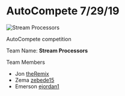 # AutoCompete 7/29/19

![Stream Processors](https://encrypted-tbn0.gstatic.com/images?q=tbn:ANd9GcSnIx9sIeU84s7YwypIRXWjRyalB2nNZUvpkQF1GAJiRChEmyxCvQ)

AutoCompete competition

Team Name: **Stream Processors**

Team Members

- Jon [theRemix](https://github.com/theRemix)
- Zema [zebede15](https://github.com/zebede15)
- Emerson [ejordan1](https://github.com/ejordan1)

